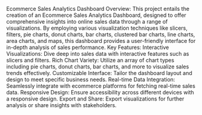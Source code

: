 Ecommerce Sales Analytics Dashboard
Overview:
This project entails the creation of an Ecommerce Sales Analytics Dashboard, designed to offer comprehensive insights into online sales data through a range of visualizations. 
By employing various visualization techniques like slicers, filters, pie charts, donut charts, bar charts, clustered bar charts, line charts, area charts, and maps, this dashboard provides a user-friendly interface for in-depth analysis of sales
performance.
Key Features:
Interactive Visualizations: Dive deep into sales data with interactive features such as slicers and filters.
Rich Chart Variety: Utilize an array of chart types including pie charts, donut charts, bar charts, and more to visualize sales trends effectively.
Customizable Interface: Tailor the dashboard layout and design to meet specific business needs.
Real-time Data Integration: Seamlessly integrate with ecommerce platforms for fetching real-time sales data.
Responsive Design: Ensure accessibility across different devices with a responsive design.
Export and Share: Export visualizations for further analysis or share insights with stakeholders.
